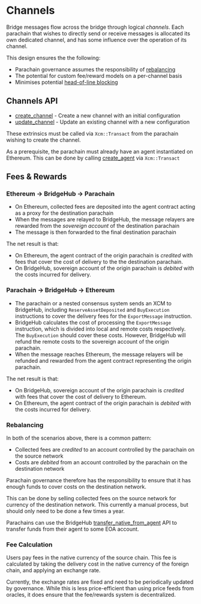 # Channels

Bridge messages flow across the bridge through logical _channels_. Each parachain that wishes to directly send or receive messages is allocated its own dedicated channel, and has some influence over the operation of its channel.

This design ensures the the following:

* Parachain governance assumes the responsibility of [rebalancing](fees-and-channels.md#rebalancing)
* The potential for custom fee/reward models on a per-channel basis
* Minimises potential [head-of-line blocking](https://en.wikipedia.org/wiki/Head-of-line\_blocking)

## Channels API

* [create\_channel](https://github.com/Snowfork/snowbridge/blob/c2142e41b5a2cbd3749a5fd8f22a95abf2b923d9/parachain/pallets/system/src/lib.rs#L410) - Create a new channel with an initial configuration
* [update\_channel](https://github.com/Snowfork/snowbridge/blob/c2142e41b5a2cbd3749a5fd8f22a95abf2b923d9/parachain/pallets/system/src/lib.rs#L443) - Update an existing channel with a new configuration

These extrinsics must be called via `Xcm::Transact` from the parachain wishing to create the channel.

As a prerequisite, the parachain must already have an agent instantiated on Ethereum. This can be done by calling [create\_agent](https://github.com/Snowfork/snowbridge/blob/c2142e41b5a2cbd3749a5fd8f22a95abf2b923d9/parachain/pallets/system/src/lib.rs#L375) via `Xcm::Transact`

## Fees & Rewards

### Ethereum -> BridgeHub -> Parachain

* On Ethereum, collected fees are deposited into the agent contract acting as a proxy for the destination parachain
* When the messages are relayed to BridgeHub, the message relayers are rewarded from the _sovereign account_ of the destination parachain
* The message is then forwarded to the final destination parachain

The net result is that:

* On Ethereum, the agent contract of the origin parachain is _credited_ with fees that cover the cost of delivery to the the destination parachain.
* On BridgeHub, sovereign account of the origin parachain is _debited_ with the costs incurred for delivery.

### Parachain -> BridgeHub -> Ethereum

* The parachain or a nested consensus system sends an XCM to BridgeHub, including `ReserveAssetDeposited` and `BuyExecution` instructions to cover the delivery fees for the `ExportMessage` instruction.
* BridgeHub calculates the cost of processing the `ExportMessage` instruction, which is divided into local and remote costs respectively. The `BuyExecution` should cover these costs. However, BridgeHub will refund the remote costs to the sovereign account of the origin parachain.
* When the message reaches Ethereum, the message relayers will be refunded and rewarded from the agent contract representing the origin parachain.

The net result is that:

* On BridgeHub, sovereign account of the origin parachain is _credited_ with fees that cover the cost of delivery to Ethereum.
* On Ethereum, the agent contract of the origin parachain is _debited_ with the costs incurred for delivery.

### Rebalancing

In both of the scenarios above, there is a common pattern:

* Collected fees are _credited_ to an account controlled by the parachain on the source network
* Costs are _debited_ from an account controlled by the parachain on the destination network&#x20;

Parachain governance therefore has the responsibility to ensure that it has enough funds to cover costs on the destination network.

This can be done by selling collected fees on the source network for currency of the destination network. This currently a manual process, but should only need to be done a few times a year.

Parachains can use the BridgeHub [transfer\_native\_from\_agent](https://github.com/Snowfork/snowbridge/blob/c2142e41b5a2cbd3749a5fd8f22a95abf2b923d9/parachain/pallets/system/src/lib.rs#L503C10-L503C36) API to transfer funds from their agent to some EOA account.

### Fee Calculation

Users pay fees in the native currency of the source chain. This fee is calculated by taking the delivery cost in the native currency of the foreign chain, and applying an exchange rate.

Currently, the exchange rates are fixed and need to be periodically updated by governance. While this is less price-efficient than using price feeds from oracles, it does ensure that the fee/rewards system is decentralized. &#x20;



